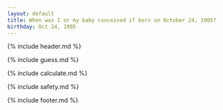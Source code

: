 ```yaml
---
layout: default
title: When was I or my baby conceived if born on October 24, 1905?
birthday: Oct 24, 1905
---
```


{% include header.md %}

{% include guess.md %}

{% include calculate.md %}

{% include safety.md %}

{% include footer.md %}



